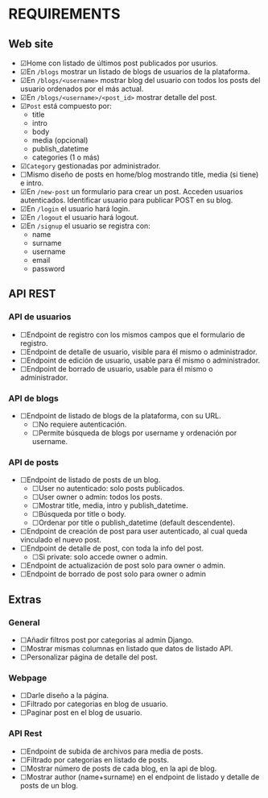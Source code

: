# REQUIREMENTS

## Web site

- &#9745;Home con listado de últimos post publicados por usurios.
- &#9745;En `/blogs` mostrar un listado de blogs de usuarios de la plataforma.
- &#9745;En `/blogs/<username>` mostrar blog del usuario con todos los posts del usuario ordenados por el más actual.
- &#9745;En `/blogs/<username>/<post_id>` mostrar detalle del post.
- &#9745;`Post` está compuesto por:
  - title
  - intro
  - body
  - media (opcional)
  - publish_datetime
  - categories (1 o más)
- &#9745;`Category` gestionadas por administrador.
- &#9744;Mismo diseño de posts en home/blog mostrando title, media (si tiene) e intro.
- &#9745;En `/new-post` un formulario para crear un post. Acceden usuarios autenticados. Identificar usuario para publicar POST en su blog.
- &#9745;En `/login` el usuario hará login.
- &#9745;En `/logout` el usuario hará logout.
- &#9745;En `/signup` el usuario se registra con:
  - name
  - surname
  - username
  - email
  - password

## API REST

### API de usuarios

- &#9744;Endpoint de registro con los mismos campos que el formulario de registro.
- &#9744;Endpoint de detalle de usuario, visible para él mismo o administrador.
- &#9744;Endpoint de edición de usuario, usable para él mismo o administrador.
- &#9744;Endpoint de borrado de usuario, usable para él mismo o administrador.

### API de blogs

- &#9744;Endpoint de listado de blogs de la plataforma, con su URL.
  - &#9744;No requiere autenticación.
  - &#9744;Permite búsqueda de blogs por username y ordenación por username.

### API de posts

- &#9744;Endpoint de listado de posts de un blog.
  - &#9744;User no autenticado: solo posts publicados.
  - &#9744;User owner o admin: todos los posts.
  - &#9744;Mostrar title, media, intro y publish_datetime.
  - &#9744;Búsqueda por title o body.
  - &#9744;Ordenar por title o publish_datetime (default descendente).
- &#9744;Endpoint de creación de post para user autenticado, al cual queda vinculado el nuevo post.
- &#9744;Endpoint de detalle de post, con toda la info del post.
  - &#9744;Si private: solo accede owner o admin.
- &#9744;Endpoint de actualización de post solo para owner o admin.
- &#9744;Endpoint de borrado de post solo para owner o admin

## Extras

### General

- &#9744;Añadir filtros post por categorias al admin Django.
- &#9744;Mostrar mismas columnas en listado que datos de listado API.
- &#9744;Personalizar página de detalle del post.

### Webpage

- &#9744;Darle diseño a la página.
- &#9744;Filtrado por categorias en blog de usuario.
- &#9744;Paginar post en el blog de usuario.

### API Rest

- &#9744;Endpoint de subida de archivos para media de posts.
- &#9744;Filtrado por categorias en listado de posts.
- &#9744;Mostrar número de posts de cada blog, en la api de blog.
- &#9744;Mostrar author (name+surname) en el endpoint de listado y detalle de posts de un blog.